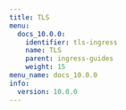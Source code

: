 ```yaml
---
title: TLS
menu:
  docs_10.0.0:
    identifier: tls-ingress
    name: TLS
    parent: ingress-guides
    weight: 15
menu_name: docs_10.0.0
info:
  version: 10.0.0
---
```


